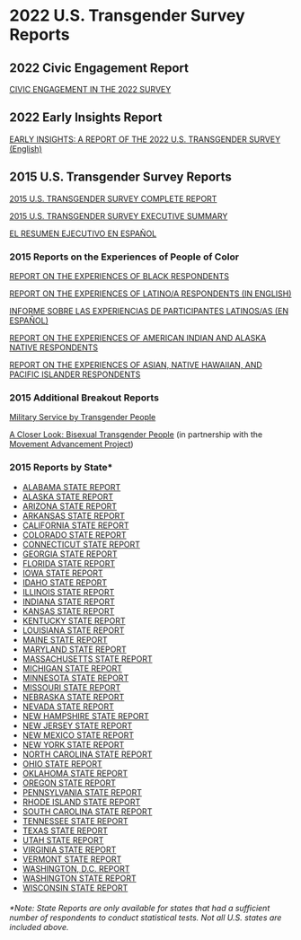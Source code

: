 # 2022 U.S. Transgender Survey Reports

## 2022 Civic Engagement Report
[CIVIC ENGAGEMENT IN THE 2022 SURVEY](https://transequality.org/sites/default/files/2024-08/USTS_2022CivicEngagementReport_Final.pdf)

## 2022 Early Insights Report
[EARLY INSIGHTS: A REPORT OF THE 2022 U.S. TRANSGENDER SURVEY (English)](https://transequality.org/sites/default/files/2024-02/2022%20USTS%20Early%20Insights%20Report_FINAL.pdf)

## 2015 U.S. Transgender Survey Reports
[2015 U.S. TRANSGENDER SURVEY COMPLETE REPORT](https://transequality.org/sites/default/files/docs/usts/USTS-Full-Report-Dec17.pdf)

[2015 U.S. TRANSGENDER SURVEY EXECUTIVE SUMMARY](https://transequality.org/sites/default/files/docs/usts/USTS-Executive-Summary-Dec17.pdf)

[EL RESUMEN EJECUTIVO EN ESPAÑOL](https://transequality.org/sites/default/files/docs/usts/USTS-Executive-Summary%28SP%29-Dec17.pdf)

### 2015 Reports on the Experiences of People of Color
[REPORT ON THE EXPERIENCES OF BLACK RESPONDENTS](https://transequality.org/sites/default/files/docs/usts/USTSBlackRespondentsReport-Nov17.pdf)

[REPORT ON THE EXPERIENCES OF LATINO/A RESPONDENTS (IN ENGLISH)](https://transequality.org/sites/default/files/docs/usts/USTSLatinReport-Nov17.pdf)

[INFORME SOBRE LAS EXPERIENCIAS DE PARTICIPANTES LATINOS/AS (EN ESPAÑOL)](https://transequality.org/sites/default/files/docs/usts/USTSLatinReportSP-Nov17.pdf)

[REPORT ON THE EXPERIENCES OF AMERICAN INDIAN AND ALASKA NATIVE RESPONDENTS](https://transequality.org/sites/default/files/docs/usts/USTS-AIAN-Report-Dec17.pdf)

[REPORT ON THE EXPERIENCES OF ASIAN, NATIVE HAWAIIAN, AND PACIFIC ISLANDER RESPONDENTS](https://transequality.org/sites/default/files/docs/usts/USTS-ANHPI-Report-Dec17.pdf)

### 2015 Additional Breakout Reports
[Military Service by Transgender People](https://transequality.org/sites/default/files/docs/usts/USTS-VeteransDayReport.pdf)

[A Closer Look: Bisexual Transgender People](https://www.lgbtmap.org/file/A%20Closer%20Look%20Bisexual%20Transgender.pdf) (in partnership with the [Movement Advancement Project](https://www.lgbtmap.org/))

### 2015 Reports by State*
- [ALABAMA STATE REPORT](https://transequality.org/sites/default/files/docs/usts/USTSALStateReport\(1017\).pdf)
- [ALASKA STATE REPORT](https://transequality.org/sites/default/files/docs/usts/USTSAKStateReport\(1017\).pdf)
- [ARIZONA STATE REPORT](https://transequality.org/sites/default/files/docs/usts/USTSAZStateReport\(1017\).pdf)
- [ARKANSAS STATE REPORT](https://transequality.org/sites/default/files/docs/usts/USTSARStateReport\(1017\).pdf)
- [CALIFORNIA STATE REPORT](https://transequality.org/sites/default/files/docs/usts/USTSCAStateReport\(1017\).pdf)
- [COLORADO STATE REPORT](https://transequality.org/sites/default/files/docs/usts/USTSCOStateReport\(1017\).pdf)
- [CONNECTICUT STATE REPORT](https://transequality.org/sites/default/files/docs/usts/USTSCTStateReport\(1017\).pdf)
- [GEORGIA STATE REPORT](https://transequality.org/sites/default/files/docs/usts/USTSGAStateReport\(1017\).pdf)
- [FLORIDA STATE REPORT](https://transequality.org/sites/default/files/docs/usts/USTSFLStateReport\(1017\).pdf)
- [IOWA STATE REPORT](https://transequality.org/sites/default/files/docs/usts/USTSIAStateReport\(1017\).pdf)
- [IDAHO STATE REPORT](https://transequality.org/sites/default/files/docs/usts/USTSIDStateReport\(1017\).pdf)
- [ILLINOIS STATE REPORT](https://transequality.org/sites/default/files/docs/usts/USTSILStateReport\(1017\).pdf)
- [INDIANA STATE REPORT](https://transequality.org/sites/default/files/docs/usts/USTSINStateReport\(1017\).pdf)
- [KANSAS STATE REPORT](https://transequality.org/sites/default/files/docs/usts/USTSKSStateReport\(1017\).pdf)
- [KENTUCKY STATE REPORT](https://transequality.org/sites/default/files/docs/usts/USTSKYStateReport\(1017\).pdf)
- [LOUISIANA STATE REPORT](https://transequality.org/sites/default/files/docs/usts/USTSLAStateReport\(1017\).pdf)
- [MAINE STATE REPORT](https://transequality.org/sites/default/files/docs/usts/USTSMEStateReport\(1017\).pdf)
- [MARYLAND STATE REPORT](https://transequality.org/sites/default/files/docs/USTS%20MD%20State%20Report.pdf)
- [MASSACHUSETTS STATE REPORT](https://transequality.org/sites/default/files/docs/usts/USTSMAStateReport\(1017\).pdf)
- [MICHIGAN STATE REPORT](https://transequality.org/sites/default/files/docs/usts/USTSMIStateReport\(1017\).pdf)
- [MINNESOTA STATE REPORT](https://transequality.org/sites/default/files/docs/usts/USTSMNStateReport\(1017\).pdf)
- [MISSOURI STATE REPORT](https://transequality.org/sites/default/files/docs/usts/USTSMOStateReport\(1017\).pdf)
- [NEBRASKA STATE REPORT](https://transequality.org/sites/default/files/docs/usts/USTSNEStateReport\(1017\).pdf)
- [NEVADA STATE REPORT](https://transequality.org/sites/default/files/docs/usts/USTSNVStateReport\(1017\).pdf)
- [NEW HAMPSHIRE STATE REPORT](https://transequality.org/sites/default/files/docs/usts/USTSNHStateReport\(1017\).pdf)
- [NEW JERSEY STATE REPORT](https://transequality.org/sites/default/files/docs/usts/USTSNJStateReport\(1017\).pdf)
- [NEW MEXICO STATE REPORT](https://transequality.org/sites/default/files/docs/usts/USTSNMStateReport\(1017\).pdf)
- [NEW YORK STATE REPORT](https://transequality.org/sites/default/files/docs/usts/USTS%20NY%20State%20Report%20\(1017\).pdf)
- [NORTH CAROLINA STATE REPORT](https://transequality.org/sites/default/files/docs/usts/USTSNCStateReport\(1017\).pdf)
- [OHIO STATE REPORT](https://transequality.org/sites/default/files/docs/usts/USTSOHStateReport\(1017\).pdf)
- [OKLAHOMA STATE REPORT](https://transequality.org/sites/default/files/docs/usts/USTSOKStateReport\(1017\).pdf)
- [OREGON STATE REPORT](https://transequality.org/sites/default/files/docs/usts/USTSORStateReport\(1017\).pdf)
- [PENNSYLVANIA STATE REPORT](https://transequality.org/sites/default/files/docs/usts/USTSPAStateReport\(1017\).pdf)
- [RHODE ISLAND STATE REPORT](https://transequality.org/sites/default/files/docs/usts/USTSRIStateReport\(1017\).pdf)
- [SOUTH CAROLINA STATE REPORT](https://transequality.org/sites/default/files/docs/usts/USTSSCStateReport.pdf)
- [TENNESSEE STATE REPORT](https://transequality.org/sites/default/files/docs/usts/USTSTNStateReport\(1017\).pdf)
- [TEXAS STATE REPORT](https://transequality.org/sites/default/files/docs/usts/USTSTXStateReport\(1017\).pdf)
- [UTAH STATE REPORT](https://transequality.org/sites/default/files/docs/usts/USTSUTStateReport\(1017\).pdf)
- [VIRGINIA STATE REPORT](https://transequality.org/sites/default/files/docs/usts/USTSVAStateReport\(1017\).pdf)
- [VERMONT STATE REPORT](https://transequality.org/sites/default/files/docs/usts/USTSVTStateReport\(1017\).pdf)
- [WASHINGTON, D.C. REPORT](https://transequality.org/sites/default/files/docs/usts/USTSDCReport\(1017\).pdf)
- [WASHINGTON STATE REPORT](https://transequality.org/sites/default/files/docs/usts/USTSWAStateReport\(1017\).pdf)
- [WISCONSIN STATE REPORT](https://transequality.org/sites/default/files/docs/usts/USTSWIStateReport.pdf)

###### *Note: State Reports are only available for states that had a sufficient number of respondents to conduct statistical tests. Not all U.S. states are included above.